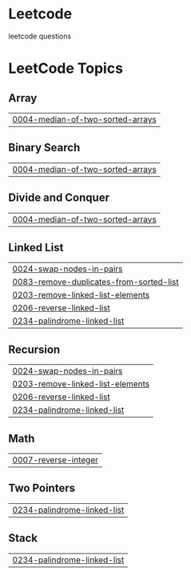 # Leetcode

leetcode questions

<!---LeetCode Topics Start-->
# LeetCode Topics
## Array
|  |
| ------- |
| [0004-median-of-two-sorted-arrays](https://github.com/harshverma8433/Leetcode/tree/master/0004-median-of-two-sorted-arrays) |
## Binary Search
|  |
| ------- |
| [0004-median-of-two-sorted-arrays](https://github.com/harshverma8433/Leetcode/tree/master/0004-median-of-two-sorted-arrays) |
## Divide and Conquer
|  |
| ------- |
| [0004-median-of-two-sorted-arrays](https://github.com/harshverma8433/Leetcode/tree/master/0004-median-of-two-sorted-arrays) |
## Linked List
|  |
| ------- |
| [0024-swap-nodes-in-pairs](https://github.com/harshverma8433/Leetcode/tree/master/0024-swap-nodes-in-pairs) |
| [0083-remove-duplicates-from-sorted-list](https://github.com/harshverma8433/Leetcode/tree/master/0083-remove-duplicates-from-sorted-list) |
| [0203-remove-linked-list-elements](https://github.com/harshverma8433/Leetcode/tree/master/0203-remove-linked-list-elements) |
| [0206-reverse-linked-list](https://github.com/harshverma8433/Leetcode/tree/master/0206-reverse-linked-list) |
| [0234-palindrome-linked-list](https://github.com/harshverma8433/Leetcode/tree/master/0234-palindrome-linked-list) |
## Recursion
|  |
| ------- |
| [0024-swap-nodes-in-pairs](https://github.com/harshverma8433/Leetcode/tree/master/0024-swap-nodes-in-pairs) |
| [0203-remove-linked-list-elements](https://github.com/harshverma8433/Leetcode/tree/master/0203-remove-linked-list-elements) |
| [0206-reverse-linked-list](https://github.com/harshverma8433/Leetcode/tree/master/0206-reverse-linked-list) |
| [0234-palindrome-linked-list](https://github.com/harshverma8433/Leetcode/tree/master/0234-palindrome-linked-list) |
## Math
|  |
| ------- |
| [0007-reverse-integer](https://github.com/harshverma8433/Leetcode/tree/master/0007-reverse-integer) |
## Two Pointers
|  |
| ------- |
| [0234-palindrome-linked-list](https://github.com/harshverma8433/Leetcode/tree/master/0234-palindrome-linked-list) |
## Stack
|  |
| ------- |
| [0234-palindrome-linked-list](https://github.com/harshverma8433/Leetcode/tree/master/0234-palindrome-linked-list) |
<!---LeetCode Topics End-->